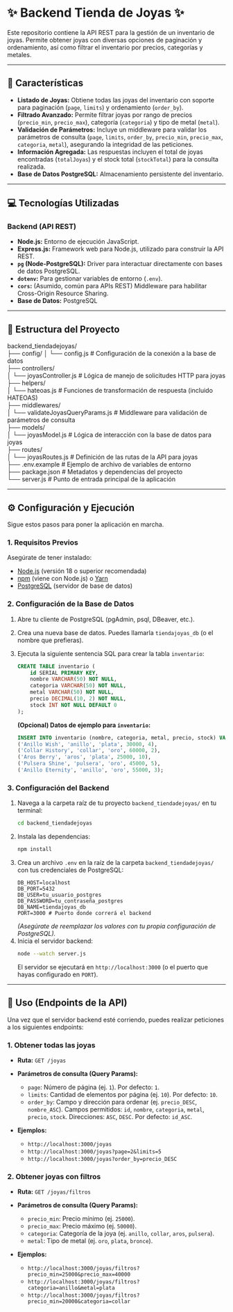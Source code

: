 # ✨ Backend Tienda de Joyas ✨

Este repositorio contiene la API REST para la gestión de un inventario de joyas. Permite obtener joyas con diversas opciones de paginación y ordenamiento, así como filtrar el inventario por precios, categorías y metales.

---

## 🚀 Características

- **Listado de Joyas:** Obtiene todas las joyas del inventario con soporte para paginación (`page`, `limits`) y ordenamiento (`order_by`).
- **Filtrado Avanzado:** Permite filtrar joyas por rango de precios (`precio_min`, `precio_max`), categoría (`categoria`) y tipo de metal (`metal`).
- **Validación de Parámetros:** Incluye un middleware para validar los parámetros de consulta (`page`, `limits`, `order_by`, `precio_min`, `precio_max`, `categoria`, `metal`), asegurando la integridad de las peticiones.
- **Información Agregada:** Las respuestas incluyen el total de joyas encontradas (`totalJoyas`) y el stock total (`stockTotal`) para la consulta realizada.
- **Base de Datos PostgreSQL:** Almacenamiento persistente del inventario.

---

## 💻 Tecnologías Utilizadas

### Backend (API REST)

- **Node.js:** Entorno de ejecución JavaScript.
- **Express.js:** Framework web para Node.js, utilizado para construir la API REST.
- **`pg` (Node-PostgreSQL):** Driver para interactuar directamente con bases de datos PostgreSQL.
- **`dotenv`:** Para gestionar variables de entorno (`.env`).
- **`cors`:** (Asumido, común para APIs REST) Middleware para habilitar Cross-Origin Resource Sharing.
- **Base de Datos:** PostgreSQL

---

## 📁 Estructura del Proyecto

backend_tiendadejoyas/  
├── config/
│ └── config.js # Configuración de la conexión a la base de datos  
├── controllers/  
│ └── joyasController.js # Lógica de manejo de solicitudes HTTP para joyas  
├── helpers/  
│ └── hateoas.js # Funciones de transformación de respuesta (incluido HATEOAS)  
├── middlewares/  
│ └── validateJoyasQueryParams.js # Middleware para validación de parámetros de consulta  
├── models/  
│ └── joyasModel.js # Lógica de interacción con la base de datos para joyas  
├── routes/  
│ └── joyasRoutes.js # Definición de las rutas de la API para joyas  
├── .env.example # Ejemplo de archivo de variables de entorno  
├── package.json # Metadatos y dependencias del proyecto  
└── server.js # Punto de entrada principal de la aplicación

---

## ⚙️ Configuración y Ejecución

Sigue estos pasos para poner la aplicación en marcha.

### 1. Requisitos Previos

Asegúrate de tener instalado:

- [Node.js](https://nodejs.org/es/) (versión 18 o superior recomendada)
- [npm](https://www.npmjs.com/get-npm) (viene con Node.js) o [Yarn](https://yarnpkg.com/lang/en/docs/install/)
- [PostgreSQL](https://www.postgresql.org/download/) (servidor de base de datos)

### 2. Configuración de la Base de Datos

1.  Abre tu cliente de PostgreSQL (pgAdmin, psql, DBeaver, etc.).
2.  Crea una nueva base de datos. Puedes llamarla `tiendajoyas_db` (o el nombre que prefieras).
3.  Ejecuta la siguiente sentencia SQL para crear la tabla `inventario`:

    ```sql
    CREATE TABLE inventario (
        id SERIAL PRIMARY KEY,
        nombre VARCHAR(50) NOT NULL,
        categoria VARCHAR(50) NOT NULL,
        metal VARCHAR(50) NOT NULL,
        precio DECIMAL(10, 2) NOT NULL,
        stock INT NOT NULL DEFAULT 0
    );
    ```

    **(Opcional) Datos de ejemplo para `inventario`:**

    ```sql
    INSERT INTO inventario (nombre, categoria, metal, precio, stock) VALUES
    ('Anillo Wish', 'anillo', 'plata', 30000, 4),
    ('Collar History', 'collar', 'oro', 60000, 2),
    ('Aros Berry', 'aros', 'plata', 25000, 10),
    ('Pulsera Shine', 'pulsera', 'oro', 45000, 5),
    ('Anillo Eternity', 'anillo', 'oro', 55000, 3);
    ```

### 3. Configuración del Backend

1.  Navega a la carpeta raíz de tu proyecto `backend_tiendadejoyas/` en tu terminal:
    ```bash
    cd backend_tiendadejoyas
    ```
2.  Instala las dependencias:
    ```bash
    npm install
    ```
3.  Crea un archivo `.env` en la raíz de la carpeta `backend_tiendadejoyas/` con tus credenciales de PostgreSQL:
    ```
    DB_HOST=localhost
    DB_PORT=5432
    DB_USER=tu_usuario_postgres
    DB_PASSWORD=tu_contraseña_postgres
    DB_NAME=tiendajoyas_db
    PORT=3000 # Puerto donde correrá el backend
    ```
    _(Asegúrate de reemplazar los valores con tu propia configuración de PostgreSQL)._
4.  Inicia el servidor backend:
    ```bash
    node --watch server.js
    ```
    El servidor se ejecutará en `http://localhost:3000` (o el puerto que hayas configurado en `PORT`).

---

## 🏃 Uso (Endpoints de la API)

Una vez que el servidor backend esté corriendo, puedes realizar peticiones a los siguientes endpoints:

### 1. Obtener todas las joyas

- **Ruta:** `GET /joyas`
- **Parámetros de consulta (Query Params):**

  - `page`: Número de página (ej. `1`). Por defecto: `1`.
  - `limits`: Cantidad de elementos por página (ej. `10`). Por defecto: `10`.
  - `order_by`: Campo y dirección para ordenar (ej. `precio_DESC`, `nombre_ASC`). Campos permitidos: `id`, `nombre`, `categoria`, `metal`, `precio`, `stock`. Direcciones: `ASC`, `DESC`. Por defecto: `id_ASC`.

- **Ejemplos:**
  - `http://localhost:3000/joyas`
  - `http://localhost:3000/joyas?page=2&limits=5`
  - `http://localhost:3000/joyas?order_by=precio_DESC`

### 2. Obtener joyas con filtros

- **Ruta:** `GET /joyas/filtros`
- **Parámetros de consulta (Query Params):**

  - `precio_min`: Precio mínimo (ej. `25000`).
  - `precio_max`: Precio máximo (ej. `50000`).
  - `categoria`: Categoría de la joya (ej. `anillo`, `collar`, `aros`, `pulsera`).
  - `metal`: Tipo de metal (ej. `oro`, `plata`, `bronce`).

- **Ejemplos:**
  - `http://localhost:3000/joyas/filtros?precio_min=25000&precio_max=40000`
  - `http://localhost:3000/joyas/filtros?categoria=anillo&metal=plata`
  - `http://localhost:3000/joyas/filtros?precio_min=20000&categoria=collar`
